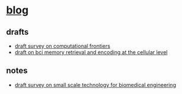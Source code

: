 # [blog](https://2345425fsasd.github.io/blog)

## drafts 

- [draft survey on computational frontiers](https://2345425fsasd.github.io/blog/drafts/DRAFT_Survey_on_Computational_Frontiers.pdf)
- [draft on bci memory retrieval and encoding at the cellular level](https://2345425fsasd.github.io/blog/drafts/DRAFT_BCI_Memory_Retrieval_and_Encoding_at_the_Cellular_Level.pdf)

## notes

- [draft survey on small scale technology for biomedical engineering](https://2345425fsasd.github.io/blog/drafts/DRAFT_Survey_on_Small_Scale_Technology_for_BME.pdf)

